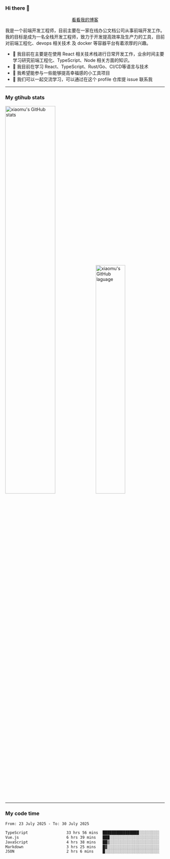 ### Hi there 👋

<p align="center">
  <a href="https://blog.realjacket.fun">看看我的博客</a>
</p>

我是一个前端开发工程师，目前主要在一家在线办公文档公司从事前端开发工作。我的目标是成为一名全栈开发工程师，致力于开发提高效率及生产力的工具，目前对前端工程化、devops 相关技术 及 docker 等容器平台有着浓厚的兴趣。

- 🔭 我目前在主要是在使用 React 相关技术栈进行日常开发工作，业余时间主要学习研究前端工程化、TypeScript、Node 相关方面的知识。
- 🌱 我目前在学习 React、TypeScript、Rust/Go、CI/CD等语言与技术
- 👯 我希望能参与一些能够提高幸福感的小工具项目
- 💬 我们可以一起交流学习，可以通过在这个 profile 仓库提 issue 联系我

***

### My gtihub stats

<a><img src="https://github-readme-stats-git-masterrstaa-rickstaa.vercel.app/api?username=real-jacket&&show_icons=true" title="xiaomu's GitHub stats" alt="xiaomu's GitHub stats" style="width:56%;"/></a>
<a><img src="https://github-readme-stats-git-masterrstaa-rickstaa.vercel.app/api/top-langs/?username=real-jacket&layout=compact" title="xiaomu's GitHub laguage" alt="xiaomu's GitHub laguage" style="width:43%;"/><a/>

***

### My code time

<!--START_SECTION:waka-->

```txt
From: 23 July 2025 - To: 30 July 2025

TypeScript                 33 hrs 56 mins  ████████████████░░░░░░░░░   63.67 %
Vue.js                     6 hrs 39 mins   ███░░░░░░░░░░░░░░░░░░░░░░   12.48 %
JavaScript                 4 hrs 38 mins   ██▒░░░░░░░░░░░░░░░░░░░░░░   08.69 %
Markdown                   3 hrs 25 mins   █▓░░░░░░░░░░░░░░░░░░░░░░░   06.42 %
JSON                       2 hrs 6 mins    █░░░░░░░░░░░░░░░░░░░░░░░░   03.97 %
```

<!--END_SECTION:waka-->
